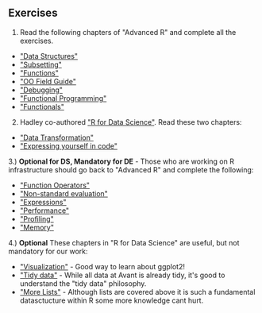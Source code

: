 ## Exercises

1) Read the following chapters of "Advanced R" and complete all the exercises.

 * ["Data Structures"](http://adv-r.had.co.nz/Data-structures.html)
 * ["Subsetting"](http://adv-r.had.co.nz/Subsetting.html)
 * ["Functions"](http://adv-r.had.co.nz/Functions.html)
 * ["OO Field Guide"](http://adv-r.had.co.nz/OO-essentials.html)
 * ["Debugging"](http://adv-r.had.co.nz/Exceptions-Debugging.html)
 * ["Functional Programming"](http://adv-r.had.co.nz/Functional-programming.html)
 * ["Functionals"](http://adv-r.had.co.nz/Functionals.html)

2) Hadley co-authored ["R for Data Science"](http://r4ds.had.co.nz/).  Read these two chapters:

 * ["Data Transformation"](http://r4ds.had.co.nz/transform.html)
 * ["Expressing yourself in code"](http://r4ds.had.co.nz/functions.html)

3.) **Optional for DS, Mandatory for DE** - Those who are working on R infrastructure should go back to "Advanced R" and complete the following:

* ["Function Operators"](http://adv-r.had.co.nz/Function-operators.html)
* ["Non-standard evaluation"](http://adv-r.had.co.nz/Computing-on-the-language.html)
* ["Expressions"](http://adv-r.had.co.nz/Expressions.html)
* ["Performance"](http://adv-r.had.co.nz/Performance.html)
* ["Profiling"](http://adv-r.had.co.nz/Profiling.html)
* ["Memory"](http://adv-r.had.co.nz/memory.html)

4.) **Optional** These chapters in "R for Data Science" are useful, but not mandatory for our work:

* ["Visualization"](http://r4ds.had.co.nz/visualize.html) - Good way to learn about ggplot2!
* ["Tidy data"](http://r4ds.had.co.nz/tidy.html) - While all data at Avant is already tidy, it's good to understand the "tidy data" philosophy.
* ["More Lists"](http://r4ds.had.co.nz/lists.html) - Although lists are covered above it is such a fundamental datasctucture within R some more knowledge cant hurt.
